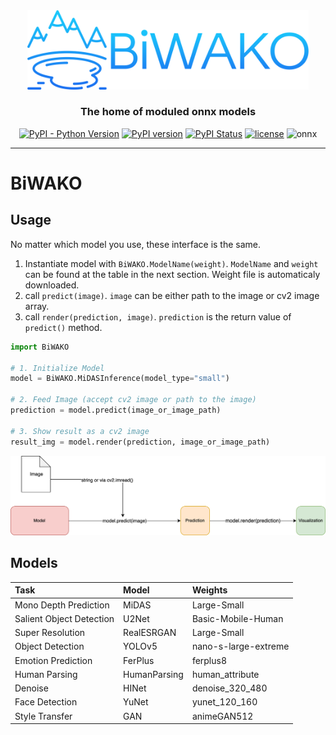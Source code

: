 <div align="center">

<img src="utils/biwako.png" width="450">

### The home of moduled onnx models

[![PyPI - Python Version](https://img.shields.io/pypi/pyversions/NaMAZU)](https://pypi.org/project/NaMAZU/)
[![PyPI version](https://badge.fury.io/py/NaMAZU.svg)](https://badge.fury.io/py/NaMAZU)
[![PyPI Status](https://pepy.tech/badge/NaMAZU)](https://pepy.tech/project/NaMAZU)
[![license](https://img.shields.io/badge/License-GPL--3.0-informational)](https://github.com/NMZ0429/NaMAZU/blob/main/LICENSE)
![onnx](https://img.shields.io/badge/ONNX-1.10-005CED.svg?logo=ONNX&style=popout)

* * *

</div>

# BiWAKO

## Usage

No matter which model you use, these interface is the same.

1. Instantiate model with `BiWAKO.ModelName(weight)`. `ModelName` and `weight` can be found at the table in the next section. Weight file is automaticaly downloaded.
2. call `predict(image)`. `image` can be either path to the image or cv2 image array.
3. call `render(prediction, image)`. `prediction` is the return value of `predict()` method.

```python
import BiWAKO

# 1. Initialize Model
model = BiWAKO.MiDASInference(model_type="small")

# 2. Feed Image (accept cv2 image or path to the image)
prediction = model.predict(image_or_image_path)

# 3. Show result as a cv2 image
result_img = model.render(prediction, image_or_image_path)
```

<img src="utils/biwako_api.png" width="800">

## Models

|Task| Model| Weights|
|:----|:----|:----|
| Mono Depth Prediction | MiDAS | Large-Small |
| Salient Object Detection | U2Net | Basic-Mobile-Human |
| Super Resolution | RealESRGAN | Large-Small |
| Object Detection | YOLOv5 | nano-s-large-extreme |
| Emotion Prediction | FerPlus | ferplus8 |
| Human Parsing | HumanParsing |human_attribute |
| Denoise | HINet | denoise_320_480 |
| Face Detection | YuNet | yunet_120_160 |
| Style Transfer | GAN | animeGAN512 |
